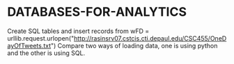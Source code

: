 # DATABASES-FOR-ANALYTICS

Create SQL tables and insert records from wFD = urllib.request.urlopen("http://rasinsrv07.cstcis.cti.depaul.edu/CSC455/OneDayOfTweets.txt")
Compare two ways of loading data, one is using python and the other is using SQL.

